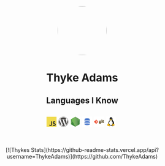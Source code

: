 <p align="center"><img style="border-radius: 100px;" src="https://thyke.xyz/wp-content/uploads/2020/09/cropped-thyke-1.png" width="128" height="128" /></p>

<h1 align="center">Thyke Adams</h1>

<h2 style="text-align: center;"><strong>Languages I Know</strong></h2>

<h2 style="text-align: center;"><img src="https://raw.githubusercontent.com/github/explore/80688e429a7d4ef2fca1e82350fe8e3517d3494d/topics/javascript/javascript.png" alt="JavaScript" width="26px" align="center" /> <img src="https://github.com/github/explore/blob/master/topics/wordpress/wordpress.png?raw=true" alt="Wordpress" width="26px" align="center" /> <img src="https://raw.githubusercontent.com/github/explore/80688e429a7d4ef2fca1e82350fe8e3517d3494d/topics/nodejs/nodejs.png" alt="Node.js" width="26px" align="center" /> <img src="https://raw.githubusercontent.com/github/explore/80688e429a7d4ef2fca1e82350fe8e3517d3494d/topics/sql/sql.png" alt="SQL" width="26px" align="center" /> <img src="https://raw.githubusercontent.com/github/explore/80688e429a7d4ef2fca1e82350fe8e3517d3494d/topics/git/git.png" alt="GitHub" width="26px" align="center" />&nbsp;<img src="https://github.com/github/explore/blob/master/topics/linux/linux.png?raw=true" alt="Linux" width="26px" align="center" />&nbsp;</h2>

<p style="text-align: center;"><br /> <br /> [![Thykes Stats](https://github-readme-stats.vercel.app/api?username=ThykeAdams)](https://github.com/ThykeAdams)</p>
